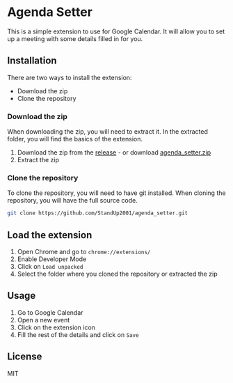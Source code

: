 # Agenda Setter

This is a simple extension to use for Google Calendar. It will allow you to set up a meeting with some details filled in for you.

## Installation

There are two ways to install the extension:

- Download the zip
- Clone the repository

### Download the zip

When downloading the zip, you will need to extract it.
In the extracted folder, you will find the basics of the extension.

1. Download the zip from the [release](https://github.com/StandUp2001/agenda_setter/releases/download/0.1) - or download [agenda_setter.zip](https://github.com/StandUp2001/agenda_setter/releases/download/0.1/agenda_extension.zip)
2. Extract the zip

### Clone the repository

To clone the repository, you will need to have git installed.
When cloning the repository, you will have the full source code.

```bash
git clone https://github.com/StandUp2001/agenda_setter.git
```

## Load the extension

1. Open Chrome and go to `chrome://extensions/`
2. Enable Developer Mode
3. Click on `Load unpacked`
4. Select the folder where you cloned the repository or extracted the zip

## Usage

1. Go to Google Calendar
2. Open a new event
3. Click on the extension icon
4. Fill the rest of the details and click on `Save`

## License

MIT
